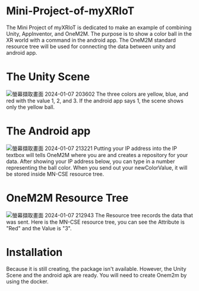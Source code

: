 # Mini-Project-of-myXRIoT
The Mini Project of myXRIoT is dedicated to make an example of combining Unity, AppInventor, and OneM2M. The purpose is to show a color ball in the XR world with a command in the android app. The OneM2M standard resource tree will be used for connecting the data between unity and android app. 
# The Unity Scene
![螢幕擷取畫面 2024-01-07 203602](https://github.com/Sup-cucumb-er/Mini-Project-of-myXRIoT/assets/92028905/2c775589-0dd8-4b69-9651-cc489ae2be1e)
The three colors are yellow, blue, and red with the value 1, 2, and 3. If the android app says 1, the scene shows only the yellow ball.
# The Android app
![螢幕擷取畫面 2024-01-07 213221](https://github.com/Sup-cucumb-er/Mini-Project-of-myXRIoT/assets/92028905/a22dd24d-ad2c-4a96-9b56-bbb98531f6d1)
Putting your IP address into the IP textbox will tells OneM2M where you are and creates a repository for your data. After showing your IP address below, you can type in a number representing the ball color. When you send out your newColorValue, it will be stored inside MN-CSE resource tree.
# OneM2M Resource Tree
![螢幕擷取畫面 2024-01-07 212943](https://github.com/Sup-cucumb-er/Mini-Project-of-myXRIoT/assets/92028905/2b2f8b0e-02de-42d1-ab0d-55753de76c52)
The Resource tree records the data that was sent. Here is the MN-CSE resource tree, you can see the Attribute is "Red" and the Value is "3". 
# Installation
Because it is still creating, the package isn't available. However, the Unity Scene and the android apk are ready. You will need to create Onem2m by using the docker. 

